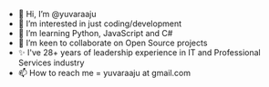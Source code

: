 - 👋 Hi, I’m @yuvaraaju
- 👀 I’m interested in just coding/development
- 🌱 I’m learning Python, JavaScript and C#
- 💞️ I’m keen to collaborate on Open Source projects
- ✨ I've 28+ years of leadership experience in IT and Professional Services industry
- 📫 How to reach me = yuvaraaju at gmail.com

<!---
yuvaraaju/yuvaraaju is a ✨ special ✨ repository because its `README.md` (this file) appears on your GitHub profile.
You can click the Preview link to take a look at your changes.
--->
